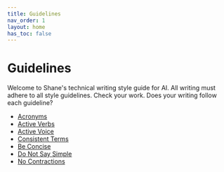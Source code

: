```yaml
---
title: Guidelines
nav_order: 1
layout: home
has_toc: false
---
```


# Guidelines

Welcome to Shane's technical writing style guide for AI.
All writing must adhere to all style guidelines.
Check your work.
Does your writing follow each guideline?

* [Acronyms](./guidelines/acronyms)
* [Active Verbs](./guidelines/active-verbs)
* [Active Voice](./guidelines/active-voice)
* [Consistent Terms](./guidelines/consistent-terms)
* [Be Concise](./guidelines/be-concise)
* [Do Not Say Simple](./guidelines/do-not-say-simple)
* [No Contractions](./guidelines/no-contractions)
